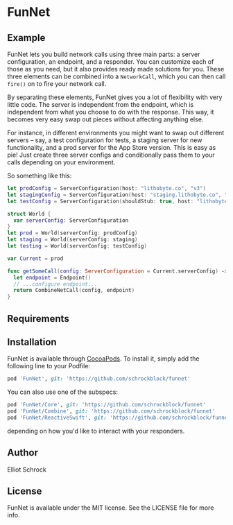 # FunNet

## Example

FunNet lets you build network calls using three main parts: a server configuration, an endpoint, and a responder. You can customize each of those as you need, but it also provides ready made solutions for you. These three elements can be combined into a `NetworkCall`, which you can then call `fire()` on to fire your network call.

By separating these elements, FunNet gives you a lot of flexibility with very little code. The server is independent from the endpoint, which is independent from what you choose to do with the response. This way, it becomes very easy swap out pieces without affecting anything else. 

For instance, in different environments you might want to swap out different servers – say, a test configuration for tests, a staging server for new functionality, and a prod server for the App Store version. This is easy as pie! Just create three server configs and conditionally pass them to your calls depending on your environment.

So something like this:

```swift
let prodConfig = ServerConfiguration(host: "lithobyte.co", "v3")
let stagingConfig = ServerConfiguration(host: "staging.lithobyte.co", "v3")
let testConfig = ServerConfiguration(shouldStub: true, host: "lithobyte.co", "v3")

struct World {
  var serverConfig: ServerConfiguration
}
let prod = World(serverConfig: prodConfig)
let staging = World(serverConfig: staging)
let testing = World(serverConfig: testConfig)

var Current = prod

func getSomeCall(config: ServerConfiguration = Current.serverConfig) -> CombineNetCall {
  let endpoint = Endpoint()
  // ...configure endpoint...
  return CombineNetCall(config, endpoint)
}
```

## Requirements

## Installation

FunNet is available through [CocoaPods](https://cocoapods.org). To install
it, simply add the following line to your Podfile:

```ruby
pod 'FunNet', git: 'https://github.com/schrockblock/funnet'
```

You can also use one of the subspecs:

```ruby
pod 'FunNet/Core', git: 'https://github.com/schrockblock/funnet'
pod 'FunNet/Combine', git: 'https://github.com/schrockblock/funnet'
pod 'FunNet/ReactiveSwift', git: 'https://github.com/schrockblock/funnet'
```

depending on how you'd like to interact with your responders.

## Author

Elliot Schrock

## License

FunNet is available under the MIT license. See the LICENSE file for more info.
